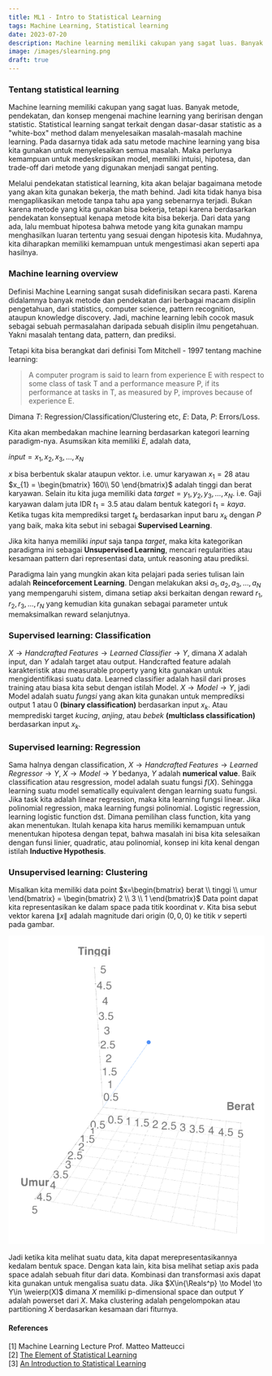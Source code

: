 ```yaml
---
title: ML1 - Intro to Statistical Learning
tags: Machine Learning, Statistical learning
date: 2023-07-20
description: Machine learning memiliki cakupan yang sagat luas. Banyak metode, pendekatan, dan konsep mengenai machine learning yang beririsan dengan statistic. Statistical learning sangat terkait dengan dasar-dasar statistic as a "white-box" method dalam menyelesaikan masalah-masalah machine learning.
image: /images/slearning.png
draft: true
---
```


### Tentang statistical learning

Machine learning memiliki cakupan yang sagat luas. Banyak metode, pendekatan, dan konsep mengenai machine learning yang beririsan dengan statistic. Statistical learning sangat terkait dengan dasar-dasar statistic as a "white-box" method dalam menyelesaikan masalah-masalah machine learning. Pada dasarnya tidak ada satu metode machine learning yang bisa kita gunakan untuk menyelesaikan semua masalah. Maka perlunya kemampuan untuk medeskripsikan model, memiliki intuisi, hipotesa, dan trade-off dari metode yang digunakan menjadi sangat penting.

Melalui pendekatan statistical learning, kita akan belajar bagaimana metode yang akan kita gunakan bekerja, the math behind. Jadi kita tidak hanya bisa mengaplikasikan metode tanpa tahu apa yang sebenarnya terjadi. Bukan karena metode yang kita gunakan bisa bekerja, tetapi karena berdasarkan pendekatan konseptual kenapa metode kita bisa bekerja. Dari data yang ada, lalu membuat hipotesa bahwa metode yang kita gunakan mampu menghasilkan luaran tertentu yang sesuai dengan hipotesis kita. Mudahnya, kita diharapkan memiliki kemampuan untuk mengestimasi akan seperti apa hasilnya.

### Machine learning overview

Definisi Machine Learning sangat susah didefinisikan secara pasti. Karena didalamnya banyak metode dan pendekatan dari berbagai macam disiplin pengetahuan, dari statistics, computer science, pattern recognition, ataupun knowledge discovery. Jadi, machine learning lebih cocok masuk sebagai sebuah permasalahan daripada sebuah disiplin ilmu pengetahuan. Yakni masalah tentang data, pattern, dan prediksi.

Tetapi kita bisa berangkat dari definisi Tom Mitchell - 1997 tentang machine learning:

> A computer program is said to learn from experience E with respect
> to some class of task T and a performance measure P, if its 
> performance at tasks in T, as measured by P, improves because of
> experience E.

Dimana $T$: Regression/Classification/Clustering etc, $E$: Data, $P$: Errors/Loss. 

Kita akan membedakan machine learning berdasarkan kategori learning paradigm-nya. Asumsikan kita memiliki $E$, adalah data,

$input=x_{1},x_{2},x_{3},\dots,x_{N}$

$x$ bisa berbentuk skalar ataupun vektor. i.e. umur karyawan $x_{1} = 28$ atau $x_{1} = \begin{bmatrix} 160\\ 50 \end{bmatrix}$ adalah tinggi dan berat karyawan. Selain itu kita juga memiliki data $target=y_{1},y_{2},y_{3},\dots,x_{N}$. i.e. Gaji karyawan dalam juta IDR $t_{1}=3.5$ atau dalam bentuk kategori $t_{1}=kaya$. Ketika tugas kita memprediksi target $t_{k}$ berdasarkan input baru $x_{k}$ dengan $P$ yang baik, maka kita sebut ini sebagai **Supervised Learning**.

Jika kita hanya memiliki $input$ saja tanpa $target$, maka kita kategorikan paradigma ini sebagai **Unsupervised Learning**, mencari regularities atau kesamaan pattern dari representasi data, untuk reasoning atau prediksi.

Paradigma lain yang mungkin akan kita pelajari pada series tulisan lain adalah **Reinceforcement Learning**. Dengan melakukan aksi $a_{1},a_{2},a_{3},\dots,a_{N}$ yang mempengaruhi sistem, dimana setiap aksi berkaitan dengan reward $r_{1},r_{2},r_{3},\dots,r_{N}$ yang kemudian kita gunakan sebagai parameter untuk memaksimalkan reward selanjutnya.

### Supervised learning: Classification

$X\to Handcrafted\;Features \to Learned\;Classifier \to Y$, dimana $X$ adalah input, dan $Y$ adalah target atau output. Handcrafted feature adalah karakteristik atau measurable property yang kita gunakan untuk mengidentifikasi suatu data. Learned classifier adalah hasil dari proses training atau biasa kita sebut dengan istilah Model. $X\to Model \to Y$, jadi Model adalah suatu $fungsi$ yang akan kita gunakan untuk memprediksi output $1$ atau $0$ **(binary classification)** berdasarkan input $x_{k}$. Atau memprediski target $kucing$, $anjing$, atau $bebek$ **(multiclass classification)** berdasarkan input $x_{k}$.

### Supervised learning: Regression
Sama halnya dengan classification, $X\to Handcrafted\;Features \to Learned\;Regressor \to Y$,  $X\to Model \to Y$ bedanya, $Y$ adalah **numerical value**. Baik classification atau resgression, model adalah suatu fungsi $f(X)$. Sehingga learning suatu model sematically equivalent dengan learning suatu fungsi. Jika task kita adalah linear regression, maka kita learning fungsi linear. Jika polinomial regression, maka learning fungsi polinomial. Logistic regression, learning logistic function dst. Dimana pemilihan class function, kita yang akan menentukan. Itulah kenapa kita harus memiliki kemampuan untuk menentukan hipotesa dengan tepat, bahwa masalah ini bisa kita selesaikan dengan funsi linier, quadratic, atau polinomial, konsep ini kita kenal dengan istilah **Inductive Hypothesis**.

### Unsupervised learning: Clustering
Misalkan kita memiliki data point $x=\begin{bmatrix} berat \\ tinggi \\ umur \end{bmatrix} = \begin{bmatrix} 2 \\ 3 \\ 1 \end{bmatrix}$ Data point dapat kita representasikan ke dalam space pada titik koordinat $v$. Kita bisa sebut vektor karena $\lVert x \rVert$ adalah magnitude dari origin $(0,0,0)$ ke titik $v$ seperti pada gambar.

  <img class="mx-auto w-4/5 max-w-xs" src="/images/3dvector1.png">

Jadi ketika kita melihat suatu data, kita dapat merepresentasikannya kedalam bentuk space. Dengan kata lain, kita bisa melihat setiap axis pada space adalah sebuah fitur dari data. Kombinasi dan transformasi axis dapat kita gunakan untuk mengalisa suatu data. Jika $X\in{\Reals^p} \to Model \to Y\in \weierp(X)$ dimana $X$ memiliki p-dimensional space dan output $Y$ adalah powerset dari $X$. Maka clustering adalah pengelompokan atau partitioning $X$ berdasarkan kesamaan dari fiturnya.

#### References
[1] Machine Learning Lecture Prof. Matteo Matteucci\
[2] [The Element of Statistical Learning](https://hastie.su.domains/ElemStatLearn/)\
[3] [An Introduction to Statistical Learning](https://www.statlearning.com/)